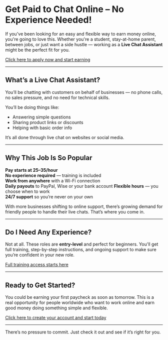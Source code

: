 # Get Paid to Chat Online – No Experience Needed!

If you've been looking for an easy and flexible way to earn money online, you're going to love this. Whether you're a student, stay-at-home parent, between jobs, or just want a side hustle — working as a **Live Chat Assistant** might be the perfect fit for you.

[Click here to apply now and start earning](https://tinyurl.com/mrxr6w8u)

---

## What’s a Live Chat Assistant?

You’ll be chatting with customers on behalf of businesses — no phone calls, no sales pressure, and no need for technical skills.

You’ll be doing things like:

- Answering simple questions  
- Sharing product links or discounts  
- Helping with basic order info  

It’s all done through live chat on websites or social media.

---

## Why This Job Is So Popular

 **Pay starts at $25–$35/hour**  
 **No experience required** — training is included  
 **Work from anywhere** with a Wi-Fi connection  
 **Daily payouts** to PayPal, Wise or your bank account
 **Flexible hours** — you choose when to work  
 **24/7 support** so you’re never on your own  

With more businesses shifting to online support, there’s growing demand for friendly people to handle their live chats. That’s where you come in.

---

## Do I Need Any Experience?

Not at all. These roles are **entry-level** and perfect for beginners. You'll get full training, step-by-step instructions, and ongoing support to make sure you’re confident in your new role.

[Full training access starts here](https://tinyurl.com/mrxr6w8u)

---

## Ready to Get Started?

You could be earning your first paycheck as soon as tomorrow. This is a real opportunity for people worldwide who want to work online and earn good money doing something simple and flexible.

[Click here to create your account and start today](https://tinyurl.com/mrxr6w8u)

---

There’s no pressure to commit. Just check it out and see if it’s right for you.

